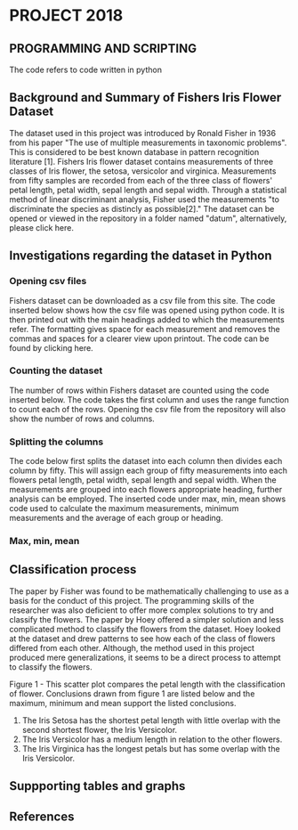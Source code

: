 # PROJECT 2018
## PROGRAMMING AND SCRIPTING
The code refers to code written in python
## Background and Summary of Fishers Iris Flower Dataset
The dataset used in this project was introduced by Ronald Fisher in 1936 from his paper "The use of multiple measurements in taxonomic problems". This is considered to be best known database in pattern recognition literature [1]. Fishers Iris flower dataset contains measurements of three classes of Iris flower, the setosa, versicolor and virginica. Measurements from fifty samples are recorded from each of the three class of flowers' petal length, petal width, sepal length and sepal width. Through a statistical method of linear discriminant analysis, Fisher used the measurements "to discriminate the species as distincly as possible[2]." The dataset can be opened or viewed in the repository in a folder named "datum", alternatively, please click here.  
## Investigations regarding the dataset in Python
### Opening csv files
Fishers dataset can be downloaded as a csv file from this site. The code inserted below shows how the csv file was opened using python code. It is then printed out with the main headings added to which the measurements refer. The formatting gives space for each measurement and removes the commas and spaces for a clearer view upon printout. The code can be found by clicking here.

### Counting the dataset
The number of rows within Fishers dataset are counted using the code inserted below. The code takes the first column and uses the range function to count each of the rows. Opening the csv file from the repository will also show the number of rows and columns. 

### Splitting the columns
The code below first splits the dataset into each column then divides each column by fifty. This will assign each group of fifty measurements into each flowers petal length, petal width, sepal length and sepal width. When the measurements are grouped into each flowers appropriate heading, further analysis can be employed. The inserted code under max, min, mean shows code used to calculate the maximum measurements, minimum measurements and the average of each group or heading. 

### Max, min, mean
 
## Classification process
The paper by Fisher was found to be mathematically challenging to use as a basis for the conduct of this project. The programming skills of the researcher was also deficient to offer more complex solutions to try and classify the flowers. The paper by Hoey offered a simpler solution and less complicated method to classify the flowers from the dataset. Hoey looked at the dataset and drew patterns to see how each of the class of flowers differed from each other. Although, the method used in this project produced mere generalizations, it seems to be a  direct process to attempt to classify the flowers.  

Figure 1 - This scatter plot compares the petal length with the classification of flower. Conclusions drawn from figure 1 are listed below and the maximum, minimum and mean support the listed conclusions. 
1. The Iris Setosa has the shortest petal length with little overlap with the second shortest flower, the Iris Versicolor.
2. The Iris Versicolor has a medium length in relation to the other flowers.
3. The Iris Virginica has the longest petals but has some overlap with the Iris Versicolor.



  
## Suppporting tables and graphs
## References

